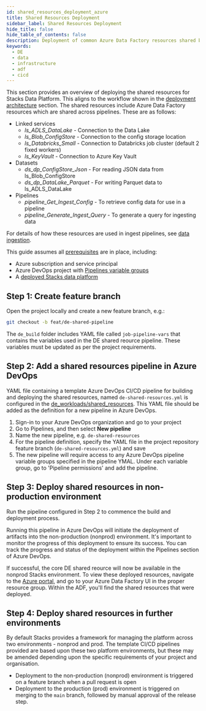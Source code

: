 ```yaml
---
id: shared_resources_deployment_azure
title: Shared Resources Deployment
sidebar_label: Shared Resources Deployment
hide_title: false
hide_table_of_contents: false
description: Deployment of common Azure Data Factory resources shared by data pipelines
keywords:
  - DE
  - data
  - infrastructure
  - adf
  - cicd
---
```


This section provides an overview of deploying the shared resources for Stacks Data Platform.
This aligns to the workflow shown in the [deployment architecture](../architecture/architecture_data_azure.md#data-engineering-workloads) section.
The shared resources include Azure Data Factory resources which are shared across pipelines. These are as follows:

* Linked services
    * _ls_ADLS_DataLake_ - Connection to the Data Lake
    * _ls_Blob_ConfigStore_ - Connection to the config storage location
    * _ls_Databricks_Small_ - Connection to Databricks job cluster (default 2 fixed workers)
    * _ls_KeyVault_ - Connection to Azure Key Vault
* Datasets
    * _ds_dp_ConfigStore_Json_ - For reading JSON data from ls_Blob_ConfigStore
    * _ds_dp_DataLake_Parquet_ - For writing Parquet data to ls_ADLS_DataLake
* Pipelines
    * _pipeline_Get_Ingest_Config_ - To retrieve config data for use in a pipeline
    * _pipeline_Generate_Ingest_Query_ - To generate a query for ingesting data

For details of how these resources are used in ingest pipelines, see [data ingestion](../etl_pipelines/ingest_data_azure.md).

This guide assumes all [prerequisites](../requirements_data_azure.md#azure) are in place, including:

* Azure subscription and service principal
* Azure DevOps project with [Pipelines variable groups](../requirements_data_azure.md#azure-pipelines-variable-groups)
* A [deployed Stacks data platform](core_data_platform_deployment_azure.md)

## Step 1: Create feature branch

Open the project locally and create a new feature branch, e.g.:

```bash
git checkout -b feat/de-shared-pipeline
```

The `de_build` folder includes YAML file called `job-pipeline-vars` that contains the variables used in the DE shared reource pipeline. These variables must be updated as per the project requirements.

## Step 2: Add a shared resources pipeline in Azure DevOps

YAML file containing a template Azure DevOps CI/CD pipeline for building and deploying the shared resources, named `de-shared-resources.yml` is configured in the [de_workloads/shared_resources](https://github.com/amido/stacks-azure-data/tree/main/de_workloads/shared_resources).
This YAML file should be added as the definition for a new pipeline in Azure DevOps.

1. Sign-in to your Azure DevOps organization and go to your project
2. Go to Pipelines, and then select **New pipeline**
3. Name the new pipeline, e.g. `de-shared-resources`
4. For the pipeline definition, specify the YAML file in the project repository feature branch (`de-shared-resources.yml`) and save
5. The new pipeline will require access to any Azure DevOps pipeline variable groups specified in the pipeline YMAL. Under each variable group, go to 'Pipeline permissions' and add the pipeline.


## Step 3: Deploy shared resources in non-production environment

Run the pipeline configured in Step 2 to commence the build and deployment process.

Running this pipeline in Azure DevOps will initiate the deployment of artifacts into the non-production (nonprod) environment. It's important to monitor the progress of this deployment to ensure its success. You can track the progress and status of the deployment within the Pipelines section of Azure DevOps.

If successful, the core DE shared reource will now be available in the nonprod Stacks environment. To view these deployed resources, navigate to the [Azure portal](https://portal.azure.com/), and go to your Azure Data Factory UI in the proper resource group. Within the ADF, you'll find the shared resources that were deployed.

## Step 4: Deploy shared resources in further environments

By default Stacks provides a framework for managing the platform across two environments - nonprod and prod.
The template CI/CD pipelines provided are based upon these two platform environments, but these may be amended depending upon the specific requirements of your project and organisation.

* Deployment to the non-production (nonprod) environment is triggered on a feature branch when a pull request is open
* Deployment to the production (prod) environment is triggered on merging to the `main` branch, followed by manual approval of the release step.


